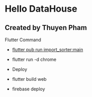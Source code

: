 # Hello DataHouse

## Created by Thuyen Pham

Flutter Command

- [flutter pub run import_sorter:main](https://pub.dev/packages/import_sorter)
- flutter run -d chrome

- Deploy
- flutter build web
- firebase deploy
